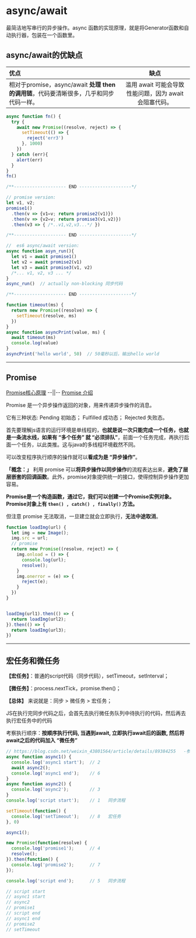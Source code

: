 # async/await

最简洁地写串行的异步操作。async 函数的实现原理，就是将Generator函数和自动执行器，包装在一个函数里。

## async/await的优缺点

优点|缺点
:-|:-:
相对于promise，async/await **处理 then 的调用链**，代码要清晰很多，几乎和同步代码一样。 | 滥用 await 可能会导致性能问题，因为 await 会阻塞代码。

```js
async function fn() {
  try {
    await new Promise((resolve, reject) => {
      setTimeout(() => {
        reject('err3')
      }, 1000)
    })
  } catch (err){
    alert(err)
  }
}
fn()

/**-------------------- END --------------------*/

// promise version:
let v1, v2;
promise1()
  .then(v => {v1=v; return promise2(v1)})
  .then(v => {v2=v; return promise3(v1,v2)})
  .then(v3 => { /*..v1,v2,v3...*/ })

/**-------------------- END --------------------*/

//  es6 async/await version:
async function asyn_run(){
  let v1 = await promise1()
  let v2 = await promise2(v1)
  let v3 = await promise3(v1, v2)
  /*... v1, v2, v3 ... */
}
async_run()  // actually non-blocking 同步代码

/**-------------------- END --------------------*/

function timeout(ms) {
  return new Promise((resolve) => {
    setTimeout(resolve, ms)
  })
}
async function asyncPrint(value, ms) {
  await timeout(ms)
  console.log(value)
}
asyncPrint('hello world', 50)  // 50毫秒以后，输出hello world
```

---

## Promise

[Promise核心原理](https://mp.weixin.qq.com/s/sNhCOQqGPZTTndGHJHZYQA) --||-- [Promise 介绍](https://www.jianshu.com/p/5f49ac47ffba)

Promise 是一个异步操作返回的对象，用来传递异步操作的消息。

它有三种状态: Pending 初始态； Fulfilled 成功态； Rejected 失败态。

首先要理解js语言的运行环境是单线程的，**也就是说一次只能完成一个任务，也就是一条流水线，如果有 “多个任务” 就 “必须排队”**，前面一个任务完成，再执行后面一个任务，以此类推。这与java的多线程环境截然不同。

可以改变程序执行顺序的操作就可以**看成为是 “异步操作”**。

**「概念：」** 利用 promise 可以**将异步操作以同步操作**的流程表达出来，**避免了层层嵌套的回调函数**。此外，promise对象提供统一的接口，使得控制异步操作更加容易。

**Promise是一个构造函数，通过它，我们可以创建一个Promise实例对象。Promise对象上有 `then() , catch() , finally()` 方法。**

但注意 promise 无法取消，一旦建立就会立即执行，**无法中途取消**。

```js
function loadImg(url) {
  let img = new Image();
  img.src = url;
  // promise
  return new Promise((resolve, reject) => {
    img.onload = () => {
      console.log(url);
      resolve();
    }
    img.onerror = (e) => {
      reject(e);
    }
  })
}


loadImg(url1).then(() => {
  return loadImg(url2);
}).then(() => {
  return loadImg(url3);
})
```

---

## 宏任务和微任务

**【宏任务】**：普通的script代码（同步代码），setTimeout，setInterval；

**【微任务】**：process.nextTick，promise.then()；

**【总体】** 来说就是：同步 > 微任务 > 宏任务；

JS在执行完同步代码之后，会首先去执行微任务队列中待执行的代码，然后再去执行宏任务中的代码

考察执行顺序：**按顺序执行代码, 当遇到await, 立即执行await后的函数, 然后将await之后的代码加入 “微任务”**

```js
// https://blog.csdn.net/weixin_43801564/article/details/89384255   -参考
async function async1() {
  console.log('async1 start');  // 2
  await async2();
  console.log('async1 end');    // 6
}
async function async2() {
  console.log('async2');        // 3
}
console.log('script start');    // 1   同步流程

setTimeout(function() {
  console.log('setTimeout');    // 8   宏任务
}, 0)

async1();

new Promise(function(resolve) {
  console.log('promise1');      // 4
  resolve();
}).then(function() {
  console.log('promise2');      // 7
});

console.log('script end');      // 5   同步流程

// script start
// async1 start
// async2
// promise1
// script end
// async1 end
// promise2
// setTimeout
```
